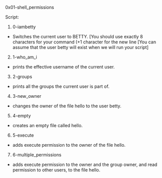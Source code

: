 0x01-shell_permissions

Script:
1) 0-iambetty
 - Switches the current user to BETTY. 
   [You should use exactly 8 characters for your command (+1 character for the new line
  [You can assume that the user betty will exist when we will run your script]

2) 1-who_am_i
 - prints the effective username of the current user.

3) 2-groups
 - prints all the groups the current user is part of.

4) 3-new_owner
 - changes the owner of the file hello to the user betty.

5) 4-empty
 - creates an empty file called hello.

6) 5-execute
 - adds execute permission to the owner of the file hello.

7) 6-multiple_permissions
 - adds execute permission to the owner and the group owner, and read permission to other users, to the file hello.
